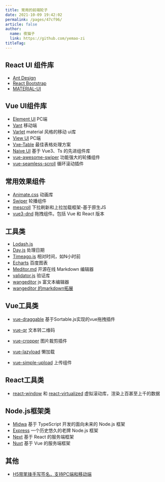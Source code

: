 ```yaml
---
title: 常用的前端轮子
date: 2021-10-09 19:42:02
permalink: /pages/47cf96/
article: false
author: 
  name: 夜猫子
  link: https://github.com/yemao-zi
titleTag: 
---
```


## React UI 组件库

- [Ant Design](https://ant.design/)
- [React Bootstrap](https://react-bootstrap.github.io/)
- [MATERIAL-UI](https://material-ui.com/)

## Vue UI组件库

- [Element UI](https://element.eleme.io/#/zh-CN) PC端
- [Vant](https://youzan.github.io/vant/#/zh-CN/) 移动端
- [Varlet](https://varlet.gitee.io/varlet-ui/#/zh-CN/home) material 风格的移动 ui库
- [View UI](https://www.iviewui.com/) PC端
- [Vxe-Table](https://vxetable.cn/v4/#/table/start/install) 最佳表格处理方案
- [Naive UI](https://www.naiveui.com/zh-CN/light/docs/introduction) 基于 Vue3、Ts 的先进组件库
- [vue-awesome-swiper](https://github.surmon.me/vue-awesome-swiper) 功能强大的轮播组件
- [vue-seamless-scroll](https://chenxuan1993.gitee.io/component-document/index_prod#/component/seamless-default) 循环滚动插件

## 常用效果组件

- [Animate.css](https://animate.style/) 动画库
- [Swiper](https://www.swiper.com.cn/) 轮播组件
- [mescroll](http://www.mescroll.com) 下拉刷新和上拉加载框架-基于原生JS
- [vue3-dnd](https://hcg1023.github.io/vue3-dnd/) 拖拽组件。包括 Vue 和 React 版本

## 工具类

- [Lodash.js](https://www.lodashjs.com/)
- [Day.js](https://dayjs.fenxianglu.cn/) 处理日期
- [Timeago.js](https://github.com/hustcc/timeago.js) 相对时间，如N小时前
- [Echarts](https://echarts.apache.org/zh/index.html) 百度图表
- [Meditor.md](https://pandao.github.io/editor.md/) 开源在线 Markdown 编辑器
- [validator.js](https://github.com/validatorjs/validator.js) 验证库
- [wangeditor](https://www.wangeditor.com/v5/getting-started.html) js 富文本编辑器
- [wangeditor 的markdown拓展](https://github.com/wangeditor-team/wangEditor-plugin-md)

## Vue工具类

- [vue-draggable](https://www.itxst.com/vue-draggable/tutorial.html) 基于Sortable.js实现的vue拖拽插件

- [vue-qr](https://www.npmjs.com/package/vue-qr) 文本转二维码

- [vue-cropper](https://github.com/xyxiao001/vue-cropper) 图片裁剪插件

- [vue-lazyload](https://www.npmjs.com/package/vue-lazyload) 懒加载

- [vue-simple-upload](https://github.com/saivarunk/vue-simple-upload) 上传组件

## React工具类

- [react-window](https://react-window.now.sh/) 和 [react-virtualized](https://bvaughn.github.io/react-virtualized/) 虚拟滚动库，渲染上百甚至上千的数据

## Node.js框架类

- [Midwa](https://midwayjs.org/docs/intro) 基于 TypeScript 开发的面向未来的 Node.js 框架
- [Express](https://expressjs.com/) 一个历史悠久的老牌 Node.js 框架
- [Next](https://www.nextjs.cn/) 基于 React 的服务端框架
- [Nuxt](https://www.nuxtjs.org.cn/) 基于 Vue 的服务端框架

## 其他

- [H5带笔锋手写签名，支持PC端和移动端](https://github.com/linjc/smooth-signature)
